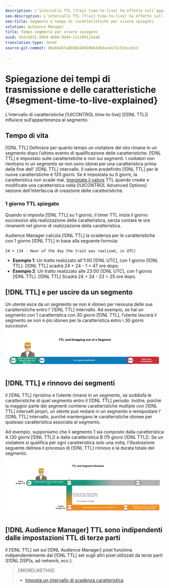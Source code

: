 ```yaml
---
description: L’intervallo TTL (Trait time-to-live) ha effetto sull’appartenenza al segmento.
seo-description: L’intervallo TTL (Trait time-to-live) ha effetto sull’appartenenza al segmento.
seo-title: Segmento e tempo di caratteristiche per vivere spiegati
solution: Audience Manager
title: Tempo segmento per vivere spiegato
uuid: 5b2c6911-50b9-4b68-9dd4-21128d112eab
translation-type: tm+mt
source-git-commit: d6abb45fa8b88248920b64db3ac4e72c53ecee13

---
```



# Spiegazione dei tempi di trasmissione e delle caratteristiche {#segment-time-to-live-explained}

L’intervallo di caratteristiche [!UICONTROL time-to-live] ([!DNL TTL]) influisce sull’appartenenza al segmento.

<!-- segment-ttl-explained.xml -->

## Tempo di vita

[!DNL TTL] Definisce per quanto tempo un visitatore del sito rimane in un segmento dopo l’ultimo evento di qualificazione delle caratteristiche. [!DNL TTL] è impostato sulle caratteristiche e non sui segmenti. I visitatori non rientrano in un segmento se non sono idonei per una caratteristica prima della fine dell' [!DNL TTL] intervallo. Il valore predefinito [!DNL TTL] per le nuove caratteristiche è 120 giorni. Se è impostata su 0 giorni, la caratteristica non scade mai. [Impostate il valore](../../features/traits/create-onboarded-rule-based-traits.md#set-expiration-interval) TTL quando create o modificate una caratteristica nella [!UICONTROL Advanced Options] sezione dell’interfaccia di creazione delle caratteristiche.

### 1 giorno TTL spiegato

Quando si imposta [!DNL TTL] su 1 giorno, il timer TTL inizia il giorno successivo alla realizzazione della caratteristica, senza contare le ore rimanenti nel giorno di realizzazione della caratteristica.

Audience Manager calcola [!DNL TTL] la scadenza per le caratteristiche con 1 giorno [!DNL TTL] in base alla seguente formula:

`24 + (24 - Hour of the day the trait was realized, in UTC)`

* **Esempio 1**: Un tratto realizzato all'1:00 [!DNL UTC], con 1 giorno [!DNL TTL]. [!DNL TTL] scadrà 24 + 24 - 1 = 47 ore dopo.
* **Esempio 2**: Un tratto realizzato alle 23:00 [!DNL UTC], con 1 giorno [!DNL TTL]. [!DNL TTL] Scadrà 24 + 24 - 23 = 25 ore dopo.

## [!DNL TTL] e per uscire da un segmento

Un utente esce da un segmento se non è idoneo per nessuna delle sue caratteristiche entro l’ [!DNL TTL] intervallo. Ad esempio, se hai un segmento con 1 caratteristica con 30 giorni [!DNL TTL], l’utente lascerà il segmento se non è più idoneo per la caratteristica entro i 30 giorni successivi.

![](assets/ttl-explained.png)

## [!DNL TTL] e rinnovo dei segmenti

Il [!DNL TTL] ripristino e l’utente rimane in un segmento, se soddisfa le caratteristiche di quel segmento entro il [!DNL TTL] periodo. Inoltre, poiché la maggior parte dei segmenti contiene caratteristiche multiple con [!DNL TTL] intervalli propri, un utente può restare in un segmento e reimpostare l’ [!DNL TTL] intervallo, purché mantengano le caratteristiche idonee per qualsiasi caratteristica associata al segmento.

Ad esempio, supponiamo che il segmento 1 sia composto dalla caratteristica A (30 giorni [!DNL TTL]) e dalla caratteristica B (15 giorni [!DNL TTL]). Se un visitatore si qualifica per ogni caratteristica solo una volta, l'illustrazione seguente delinea il processo di [!DNL TTL] rinnovo e la durata totale del segmento.

![](assets/ttl-renewal.png)

## [!DNL Audience Manager] TTL sono indipendenti dalle impostazioni TTL di terze parti

Il [!DNL TTL] set sul [!DNL Audience Manager] pixel funziona indipendentemente dal [!DNL TTL] set sugli altri pixel utilizzati da terze parti ([!DNL DSP]s, ad network, ecc.).

>[!MORELIKETHIS]
>
>* [Imposta un intervallo di scadenza caratteristica](../../features/traits/create-onboarded-rule-based-traits.md#set-expiration-interval)

